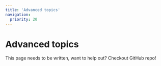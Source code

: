 ```yaml
---
title: 'Advanced topics'
navigation:
  priority: 20
---
```


# Advanced topics

This page needs to be written, want to help out? Checkout GitHub repo!
